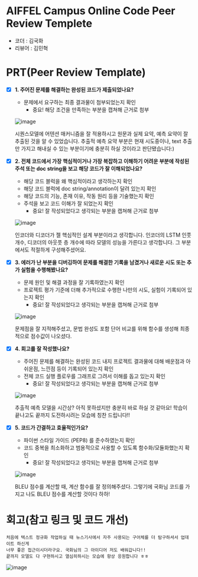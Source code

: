 # AIFFEL Campus Online Code Peer Review Templete
- 코더 : 김국화
- 리뷰어 : 김민혁


# PRT(Peer Review Template)
- [X]  **1. 주어진 문제를 해결하는 완성된 코드가 제출되었나요?**
    - 문제에서 요구하는 최종 결과물이 첨부되었는지 확인
        - 중요! 해당 조건을 만족하는 부분을 캡쳐해 근거로 첨부
     
    ![image](https://github.com/user-attachments/assets/0d3dbf87-af5d-486d-b872-3d0819948cd5)

    시퀀스모델에 어텐션 매커니즘을 잘 적용하시고 원문과 실제 요약, 예측 요약이 잘 추출된 것을 알 수 있었습니다. 추출적 예측 요약 부분은 현재 시도중이나, text 추출만 가지고 해내실 수 있는 부분이기에 충분히 하실 것이라고 판단됐습니다:)

    
- [X]  **2. 전체 코드에서 가장 핵심적이거나 가장 복잡하고 이해하기 어려운 부분에 작성된 
주석 또는 doc string을 보고 해당 코드가 잘 이해되었나요?**
    - 해당 코드 블럭을 왜 핵심적이라고 생각하는지 확인
    - 해당 코드 블럭에 doc string/annotation이 달려 있는지 확인
    - 해당 코드의 기능, 존재 이유, 작동 원리 등을 기술했는지 확인
    - 주석을 보고 코드 이해가 잘 되었는지 확인
        - 중요! 잘 작성되었다고 생각되는 부분을 캡쳐해 근거로 첨부
     
    ![image](https://github.com/user-attachments/assets/b4cedf90-3220-4511-97ee-cc1d8560ff84)

    인코더와 디코더가 젤 핵심적인 설계 부분이라고 생각합니다. 인코더의 LSTM 인풋 개수, 디코더의 아웃풋 층 개수에 따라 모델의 성능을 가른다고 생각합니다. 그 부분에서도 적절하게 구성해주셨어요.
        
- [X]  **3. 에러가 난 부분을 디버깅하여 문제를 해결한 기록을 남겼거나
새로운 시도 또는 추가 실험을 수행해봤나요?**
    - 문제 원인 및 해결 과정을 잘 기록하였는지 확인
    - 프로젝트 평가 기준에 더해 추가적으로 수행한 나만의 시도, 
    실험이 기록되어 있는지 확인
        - 중요! 잘 작성되었다고 생각되는 부분을 캡쳐해 근거로 첨부

     ![image](https://github.com/user-attachments/assets/f675bb6c-b7e7-4e51-814a-a3afe5b5df95)

    문제점을 잘 지적해주셨고, 문법 완성도 포함 단어 비교를 위해 함수를 생성해 최종적으로 점수값이 나오셨다.
    
        
- [X]  **4. 회고를 잘 작성했나요?**
    - 주어진 문제를 해결하는 완성된 코드 내지 프로젝트 결과물에 대해
    배운점과 아쉬운점, 느낀점 등이 기록되어 있는지 확인
    - 전체 코드 실행 플로우를 그래프로 그려서 이해를 돕고 있는지 확인
        - 중요! 잘 작성되었다고 생각되는 부분을 캡쳐해 근거로 첨부

     ![image](https://github.com/user-attachments/assets/d7207d73-3c29-4c56-b31b-d2e0db838dcf)
    
    추출적 예측 모델을 시간상? 아직 못하셨지만 충분히 바로 하실 것 같아요! 학습이 끝나고도 끝까지 도전하시려는 모습에 칭찬 드립니다!!
    
        
- [X]  **5. 코드가 간결하고 효율적인가요?**
    - 파이썬 스타일 가이드 (PEP8) 를 준수하였는지 확인
    - 코드 중복을 최소화하고 범용적으로 사용할 수 있도록 함수화/모듈화했는지 확인
        - 중요! 잘 작성되었다고 생각되는 부분을 캡쳐해 근거로 첨부

    ![image](https://github.com/user-attachments/assets/ff0f3973-a930-4fa8-a973-31daba822d97)

    BLEU 점수를 계산할 때, 계산 함수를 잘 정의해주셨다. 그렇기에 국화님 코드를 가지고 나도 BLEU 점수를 계산할 것이다 하하!


# 회고(참고 링크 및 코드 개선)
```
처음에 텍스트 정규화 작업하실 때 뉴스기사에서 자주 사용되는 구어체를 더 탐구하셔서 업데이트 하신게
너무 좋은 접근이시더라구요. 국화님의 그 아이디어 저도 배워갑니다!!
끝까지 모델도 다 구현하시고 열심히하시는 모습에 항상 응원합니다 ㅎㅎ
```

![image](https://github.com/user-attachments/assets/b2b65db4-2284-455e-885a-6f619cbcd858)
